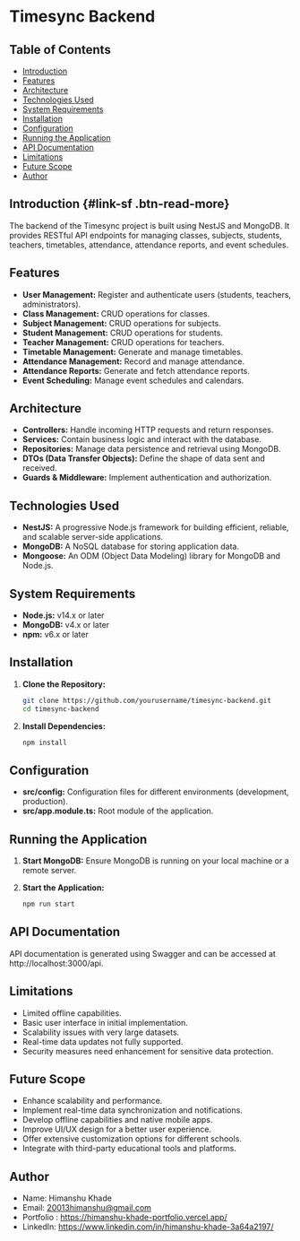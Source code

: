 # Timesync Backend

## Table of Contents

- [Introduction](#introduction)
- [Features](#features)
- [Architecture](#architecture)
- [Technologies Used](#technologies-used)
- [System Requirements](#system-requirements)
- [Installation](#installation)
- [Configuration](#configuration)
- [Running the Application](#running-the-application)
- [API Documentation](#api-documentation)
- [Limitations](#limitations)
- [Future Scope](#future-scope)
- [Author](#author)

## Introduction {#link-sf .btn-read-more}

The backend of the Timesync project is built using NestJS and MongoDB. It provides RESTful API endpoints for managing classes, subjects, students, teachers, timetables, attendance, attendance reports, and event schedules.

## Features

- **User Management:** Register and authenticate users (students, teachers, administrators).
- **Class Management:** CRUD operations for classes.
- **Subject Management:** CRUD operations for subjects.
- **Student Management:** CRUD operations for students.
- **Teacher Management:** CRUD operations for teachers.
- **Timetable Management:** Generate and manage timetables.
- **Attendance Management:** Record and manage attendance.
- **Attendance Reports:** Generate and fetch attendance reports.
- **Event Scheduling:** Manage event schedules and calendars.

## Architecture

- **Controllers:** Handle incoming HTTP requests and return responses.
- **Services:** Contain business logic and interact with the database.
- **Repositories:** Manage data persistence and retrieval using MongoDB.
- **DTOs (Data Transfer Objects):** Define the shape of data sent and received.
- **Guards & Middleware:** Implement authentication and authorization.

## Technologies Used

- **NestJS:** A progressive Node.js framework for building efficient, reliable, and scalable server-side applications.
- **MongoDB:** A NoSQL database for storing application data.
- **Mongoose:** An ODM (Object Data Modeling) library for MongoDB and Node.js.

## System Requirements

- **Node.js:** v14.x or later
- **MongoDB:** v4.x or later
- **npm:** v6.x or later

## Installation

1. **Clone the Repository:**

   ```bash
   git clone https://github.com/yourusername/timesync-backend.git
   cd timesync-backend

   ```

2. **Install Dependencies:**
   ```bash
   npm install
   ```

## Configuration

- **src/config:** Configuration files for different environments (development, production).
- **src/app.module.ts:** Root module of the application.

## Running the Application

1. **Start MongoDB:**
   Ensure MongoDB is running on your local machine or a remote server.

2. **Start the Application:**
   ```bash
   npm run start
   ```

## API Documentation

API documentation is generated using Swagger and can be accessed at http://localhost:3000/api.

## Limitations

- Limited offline capabilities.
- Basic user interface in initial implementation.
- Scalability issues with very large datasets.
- Real-time data updates not fully supported.
- Security measures need enhancement for sensitive data protection.

## Future Scope

- Enhance scalability and performance.
- Implement real-time data synchronization and notifications.
- Develop offline capabilities and native mobile apps.
- Improve UI/UX design for a better user experience.
- Offer extensive customization options for different schools.
- Integrate with third-party educational tools and platforms.

## Author

- Name: Himanshu Khade
- Email: 20013himanshu@gmail.com
- Portfolio : https://himanshu-khade-portfolio.vercel.app/
- LinkedIn: https://www.linkedin.com/in/himanshu-khade-3a64a2197/
